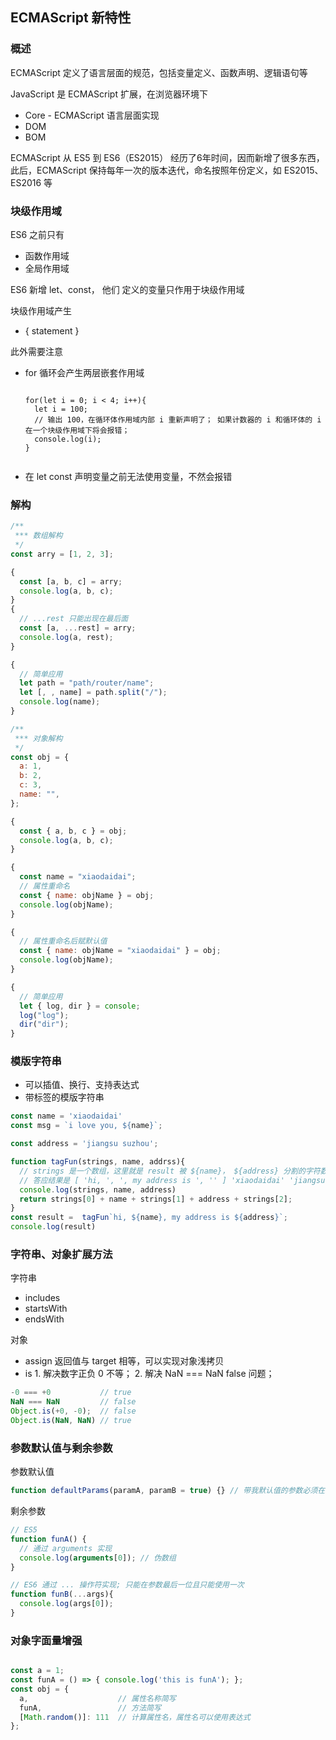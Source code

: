 ## ECMAScript 新特性

### 概述

ECMAScript 定义了语言层面的规范，包括变量定义、函数声明、逻辑语句等

JavaScript 是 ECMAScript 扩展，在浏览器环境下

- Core - ECMAScript 语言层面实现
- DOM
- BOM

ECMAScript 从 ES5 到 ES6（ES2015） 经历了6年时间，因而新增了很多东西，此后，ECMAScript 保持每年一次的版本迭代，命名按照年份定义，如 ES2015、ES2016 等

### 块级作用域

ES6 之前只有

- 函数作用域
- 全局作用域

ES6 新增 let、const， 他们 定义的变量只作用于块级作用域

块级作用域产生

- { statement } 

此外需要注意 

- for 循环会产生两层嵌套作用域

  > ```javascript
      for(let i = 0; i < 4; i++){
        let i = 100;
        // 输出 100，在循环体作用域内部 i 重新声明了； 如果计数器的 i 和循环体的 i 在一个块级作用域下将会报错；
        console.log(i);
      }
    ```

- 在 let const 声明变量之前无法使用变量，不然会报错

### 解构

```javascript
/**
 *** 数组解构
 */
const arry = [1, 2, 3];

{
  const [a, b, c] = arry;
  console.log(a, b, c);
}
{
  // ...rest 只能出现在最后面
  const [a, ...rest] = arry;
  console.log(a, rest);
}

{
  // 简单应用
  let path = "path/router/name";
  let [, , name] = path.split("/");
  console.log(name);
}

/**
 *** 对象解构
 */
const obj = {
  a: 1,
  b: 2,
  c: 3,
  name: "",
};

{
  const { a, b, c } = obj;
  console.log(a, b, c);
}

{
  const name = "xiaodaidai";
  // 属性重命名
  const { name: objName } = obj;
  console.log(objName);
}

{
  // 属性重命名后赋默认值
  const { name: objName = "xiaodaidai" } = obj;
  console.log(objName);
}

{
  // 简单应用
  let { log, dir } = console;
  log("log");
  dir("dir");
}

```

### 模版字符串

- 可以插值、换行、支持表达式
- 带标签的模版字符串

```javascript
const name = 'xiaodaidai'
const msg = `i love you, ${name}`;

const address = 'jiangsu suzhou';

function tagFun(strings, name, addrss){
  // strings 是一个数组，这里就是 result 被 ${name}， ${address} 分割的字符数组
  // 答应结果是 [ 'hi, ', ', my address is ', '' ] 'xiaodaidai' 'jiangsu suzhou'
  console.log(strings, name, address)
  return strings[0] + name + strings[1] + address + strings[2];
}
const result = 	tagFun`hi, ${name}, my address is ${address}`;
console.log(result)
```



### 字符串、对象扩展方法

字符串

- includes
- startsWith
- endsWith

对象

- assign 返回值与 target 相等，可以实现对象浅拷贝 
- is 1. 解决数字正负 0 不等； 2. 解决 NaN === NaN false 问题；

```javascript
-0 === +0           // true
NaN === NaN         // false
Object.is(+0, -0);  // false
Object.is(NaN, NaN) // true
```



### 参数默认值与剩余参数

参数默认值

```javascript
function defaultParams(paramA, paramB = true) {} // 带我默认值的参数必须在最后面
```

剩余参数

```javascript
// ES5 
function funA() {
  // 通过 arguments 实现
  console.log(arguments[0]); // 伪数组
}

// ES6 通过 ... 操作符实现; 只能在参数最后一位且只能使用一次
function funB(...args){   
  console.log(args[0]);
}
```

### 对象字面量增强

```javascript

const a = 1;
const funA = () => { console.log('this is funA'); };
const obj = {
  a,                    // 属性名称简写
  funA,                 // 方法简写
  [Math.random()]: 111  // 计算属性名，属性名可以使用表达式
};
```









